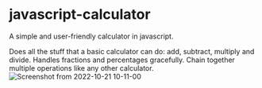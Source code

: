 # javascript-calculator
A simple and user-friendly calculator in javascript.

Does all the stuff that a basic calculator can do: add, subtract, multiply and divide. Handles fractions and percentages gracefully.
Chain together multiple operations like any other calculator. ![Screenshot from 2022-10-21 10-11-00](https://user-images.githubusercontent.com/102254727/197216679-d7237bb5-ed5f-4ff4-98ca-9cd51e1e0beb.png)
